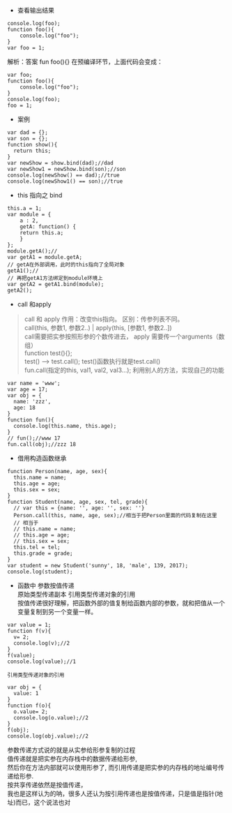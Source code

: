 - 查看输出结果
```
console.log(foo);
function foo(){
    console.log("foo");
}
var foo = 1;
```
解析：答案 fun foo(){}
在预编译环节，上面代码会变成：
```
var foo;
function foo(){
    console.log("foo");
}
console.log(foo);
foo = 1;
```

- 案例
```
var dad = {};
var son = {};
function show(){
  return this;
}
var newShow = show.bind(dad);//dad
var newShow1 = newShow.bind(son);//son
console.log(newShow() == dad);//true
console.log(newShow1() == son);//true
```

- this 指向之 bind
```
this.a = 1;
var module = {
    a : 2,
    getA: function() {
    return this.a;
    }
};
module.getA();//
var getA1 = module.getA;
// getA在外部调用，此时的this指向了全局对象
getA1();//
// 再把getA1方法绑定到module环境上
var getA2 = getA1.bind(module);
getA2();
```
 
- call 和apply     
> call 和 apply  作用：改变this指向。 区别：传参列表不同。    
call(this, 参数1, 参数2..) | apply(this, [参数1, 参数2..])        
  call需要把实参按照形参的个数传进去， apply 需要传一个arguments（数组）     
function test(){};    
test() --> test.call(); test()函数执行就是test.call()    
fun.call(指定的this, val1, val2, val3...);  利用别人的方法，实现自己的功能    


```
var name = 'www';
var age = 17;
var obj = {
  name: 'zzz',
  age: 18
}
function fun(){
  console.log(this.name, this.age);
}
// fun();//www 17
fun.call(obj);//zzz 18
```

- 借用构造函数继承

```
function Person(name, age, sex){
  this.name = name;
  this.age = age;
  this.sex = sex;
}
function Student(name, age, sex, tel, grade){
  // var this = {name: '', age: '', sex: ''}
  Person.call(this, name, age, sex);//相当于把Person里面的代码复制在这里
  // 相当于
  // this.name = name;
  // this.age = age;
  // this.sex = sex;
  this.tel = tel;
  this.grade = grade;
}
var student = new Student('sunny', 18, 'male', 139, 2017);
console.log(student);
```


- 函数中 参数按值传递    
原始类型传递副本 引用类型传递对象的引用    
按值传递很好理解，把函数外部的值复制给函数内部的参数，就和把值从一个变量复制到另一个变量一样。    

```
var value = 1;
function f(v){
  v= 2;
  console.log(v);//2
}
f(value);
console.log(value);//1

引用类型传递对象的引用

var obj = {
  value: 1
}
function f(o){
  o.value= 2;
  console.log(o.value);//2
}
f(obj);
console.log(obj.value);//2
```
参数传递方式说的就是从实参给形参复制的过程    
值传递就是把实参在内存栈中的数据传递给形参,     
然后你在方法内部就可以使用形参了, 而引用传递是把实参的内存栈的地址编号传递给形参.    
按共享传递依然是按值传递，    
我也是这样认为的呐，很多人还认为按引用传递也是按值传递，只是值是指针(地址)而已，这个说法也对    





